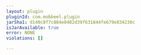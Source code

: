 ```yaml
---
layout: plugin
pluginId: com.mobbeel.plugin
jarSha1: d140c8f7c884e0482d39f631844fe679e834230c
isJarAvailable: true
error: NONE
violations: []

---
```

